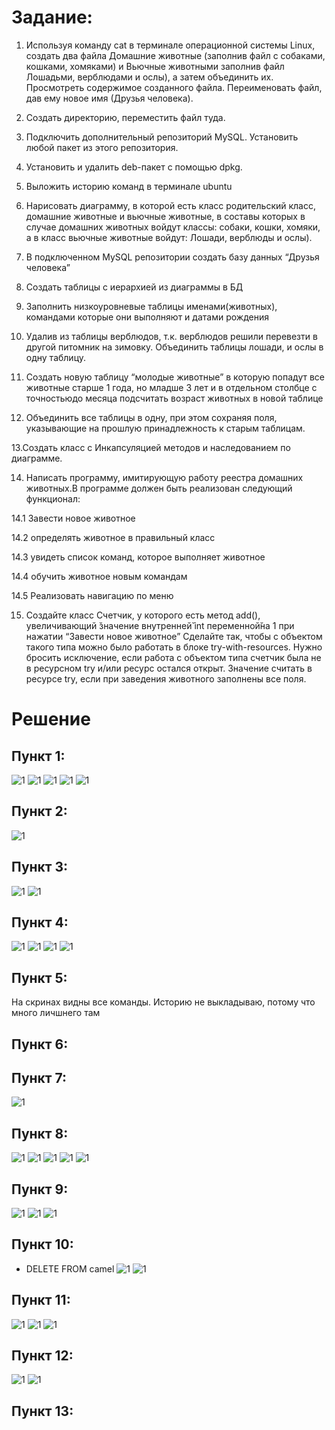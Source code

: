 # Задание:
1. Используя команду cat в терминале операционной системы Linux, создать два файла Домашние животные (заполнив файл с
   собаками, кошками, хомяками) и Вьючные животными заполнив файл Лошадьми, верблюдами и ослы), а затем объединить их.
   Просмотреть содержимое созданного файла. Переименовать файл, дав ему новое имя (Друзья человека).

2. Создать директорию, переместить файл туда.

3. Подключить дополнительный репозиторий MySQL. Установить любой пакет из этого репозитория.

4. Установить и удалить deb-пакет с помощью dpkg.

5. Выложить историю команд в терминале ubuntu

6. Нарисовать диаграмму, в которой есть класс родительский класс, домашние животные и вьючные животные, в составы которых
   в случае домашних животных войдут классы: собаки, кошки, хомяки, а в класс вьючные животные войдут: Лошади, верблюды и ослы).

7. В подключенном MySQL репозитории создать базу данных “Друзья человека”

8. Создать таблицы с иерархией из диаграммы в БД

9. Заполнить низкоуровневые таблицы именами(животных), командами которые они выполняют и датами рождения

10. Удалив из таблицы верблюдов, т.к. верблюдов решили перевезти в другой питомник на зимовку. Объединить таблицы лошади,
    и ослы в одну таблицу.

11. Создать новую таблицу “молодые животные” в которую попадут все животные старше 1 года, но младше 3 лет и в отдельном
    столбце с точностьюдо месяца подсчитать возраст животных в новой таблице

12. Объединить все таблицы в одну, при этом сохраняя поля, указывающие на прошлую принадлежность к старым таблицам.

13.Создать класс с Инкапсуляцией методов и наследованием по диаграмме.

14. Написать программу, имитирующую работу реестра домашних животных.В программе должен быть реализован следующий функционал:

14.1 Завести новое животное

14.2 определять животное в правильный класс

14.3 увидеть список команд, которое выполняет животное

14.4 обучить животное новым командам

14.5 Реализовать навигацию по меню

15. Создайте класс Счетчик, у которого есть метод add(), увеличивающий ̆значение внутренней̆ int переменной̆на 1 при нажатии
    “Завести новое животное” Сделайте так, чтобы с объектом такого типа можно было работать в блоке try-with-resources.
    Нужно бросить исключение, если работа с объектом типа счетчик была не в ресурсном try и/или ресурс остался открыт.
    Значение считать в ресурсе try, если при заведения животного заполнены все поля.

# Решение
## Пункт 1:
![1](img/tag_1(1).png)
![1](img/tag_1(2).png)
![1](img/tag_1(3).png)
![1](img/tag_1(4).png)
![1](img/tag_1(5).png)
## Пункт 2:
![1](img/tag_2(1).png)
## Пункт 3:
![1](img/tag_3(1).png)
![1](img/tag_3(2).png)
## Пункт 4:
![1](img/tag_4(1).png)
![1](img/tag_4(2).png)
![1](img/tag_4(3).png)
![1](img/tag_4(4).png)
## Пункт 5:
На скринах видны все команды. Историю не выкладываю, потому что много личшнего там
## Пункт 6:
## Пункт 7:
![1](img/tag_7(1).png)
## Пункт 8:
![1](img/tag_8(1).png)
![1](img/tag_8(2).png)
![1](img/tag_8(3).png)
![1](img/tag_8(4).png)
![1](img/tag_8(5).png)
## Пункт 9:
![1](img/tag_9(1).png)
![1](img/tag_9(2).png)
![1](img/tag_9(3).png)
## Пункт 10:
- DELETE FROM camel
![1](img/tag_10(1).png)
![1](img/tag_10(2).png)
## Пункт 11:
![1](img/tag_11(1).png)
![1](img/tag_11(1.1).png)
![1](img/tag_11(2).png)
## Пункт 12:
![1](img/tag_12(1).png)
![1](img/tag_12(2).png)
## Пункт 13: